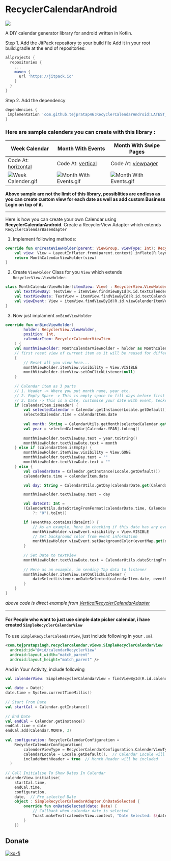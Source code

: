 

# RecyclerCalendarAndroid
  
[![](https://jitpack.io/v/tejpratap46/RecyclerCalendarAndroid.svg)](https://jitpack.io/#tejpratap46/RecyclerCalendarAndroid)
  
A DIY calendar generator library for android written in Kotlin.
  
Step 1. Add the JitPack repository to your build file
Add it in your root build.gradle at the end of repositories:
```gradle  
allprojects {  
  repositories {
    ...
    maven {
      url 'https://jitpack.io'
    }
  }
}
```

Step 2. Add the dependency
```gradle  
dependencies {
 implementation 'com.github.tejpratap46:RecyclerCalendarAndroid:LATEST_RELEASE_TAG'
}
```

### Here are sample calenders you can create with this library :

| Week Calendar | Month With Events | Month With Swipe Pages |
| -- | -- | -- |
| Code At: [horizontal](https://github.com/tejpratap46/RecyclerCalendarAndroid/tree/master/app/src/main/java/com/tejpratapsingh/recyclercalendaractivity/horizontal) | Code At: [vertical](https://github.com/tejpratap46/RecyclerCalendarAndroid/tree/master/app/src/main/java/com/tejpratapsingh/recyclercalendaractivity/vertical) | Code At: [viewpager](https://github.com/tejpratap46/RecyclerCalendarAndroid/tree/master/app/src/main/java/com/tejpratapsingh/recyclercalendaractivity/viewpager)
| ![Week Calender.gif](https://raw.githubusercontent.com/tejpratap46/RecyclerCalendarAndroid/master/sample_images/week_example.gif) | ![Month With Events.gif](https://raw.githubusercontent.com/tejpratap46/RecyclerCalendarAndroid/master/sample_images/month_vertical.gif) | ![Month With Events.gif](https://raw.githubusercontent.com/tejpratap46/RecyclerCalendarAndroid/master/sample_images/progress_sample.gif) |

**Above sample are not the limit of this library, possiblities are endless as you can create custom view for each date as well as add custom Business Login on top of it.**

------------

Here is how you can create your own Calendar using **RecyclerCalendarAndroid**.
Create a RecyclerView Adapter which extends `RecyclerCalendarBaseAdapter`

1. Implement following methods:
```kotlin
override fun onCreateViewHolder(parent: ViewGroup, viewType: Int): RecyclerView.ViewHolder {
    val view: View = LayoutInflater.from(parent.context).inflate(R.layout.item_calendar_horizontal, parent, false)
    return MonthCalendarViewHolder(view)
}
```

2. Create `ViewHolder` Class for you `View` which extends `RecyclerView.ViewHolder`:
```kotlin
class MonthCalendarViewHolder(itemView: View) : RecyclerView.ViewHolder(itemView) {
    val textViewDay: TextView = itemView.findViewById(R.id.textCalenderItemVerticalDay)
    val textViewDate: TextView = itemView.findViewById(R.id.textCalenderItemVerticalDate)
    val viewEvent: View = itemView.findViewById(R.id.viewCalenderItemVerticalEvent)
}
```

3. Now just implament `onBindViewHolder`
```kotlin
override fun onBindViewHolder(
        holder: RecyclerView.ViewHolder,
        position: Int,
        calendarItem: RecyclerCalenderViewItem
	) {
    val monthViewHolder: MonthCalendarViewHolder = holder as MonthCalendarViewHolder
	// first reset view of current item as it will be reused for different dates and header.
	{
	    // Reset all you view here...
		monthViewHolder.itemView.visibility = View.VISIBLE
		monthViewHolder.itemView.setOnClickListener(null)
	}
	
	// Calendar item as 3 parts
	// 1. Header -> Where you put month name, year etc.
	// 2. Empty Space -> This is empty space to fill days before first day of month start, hide every view of ViewHolder Here
	// 3. Date -> This is a date, customise your date with event, tecket information, Available slot OR just selection etc here
	if (calendarItem.isHeader) {
	    val selectedCalendar = Calendar.getInstance(Locale.getDefault())  
		selectedCalendar.time = calendarItem.date  
  
		val month: String = CalendarUtils.getMonth(selectedCalendar.get(Calendar.MONTH)) ?: ""  
		val year = selectedCalendar[Calendar.YEAR].toLong()  
  
		monthViewHolder.textViewDay.text = year.toString()  
		monthViewHolder.textViewDate.text = month
	} else if (calendarItem.isEmpty) {
		monthViewHolder.itemView.visibility = View.GONE
		monthViewHolder.textViewDay.text = ""
		monthViewHolder.textViewDate.text = ""
	} else {  
	    val calendarDate = Calendar.getInstance(Locale.getDefault())  
	    calendarDate.time = calendarItem.date

		val day: String = CalendarUtils.getDay(calendarDate.get(Calendar.DAY_OF_WEEK)) ?: ""

		monthViewHolder.textViewDay.text = day

		val dateInt: Int =  
        (CalendarUtils.dateStringFromFormat(calendarDate.time, CalendarUtils.DB_DATE_FORMAT)  
            ?: "0").toInt()

		if (eventMap.contains(dateInt)) {
			// As an example, here im checking if this date has any event passed from constructor
	        monthViewHolder.viewEvent.visibility = View.VISIBLE
	        // Set background color from event information
			monthViewHolder.viewEvent.setBackgroundColor(eventMap.get(dateInt)!!.color)  
	    }  
 
		// Set Date to textView
	    monthViewHolder.textViewDate.text = CalendarUtils.dateStringFromFormat(calendarDate.time, CalendarUtils.DISPLAY_DATE_FORMAT) ?: ""  
  
		// Here as an example, im sending Tap data to listener
	    monthViewHolder.itemView.setOnClickListener {  
			dateSelectListener.onDateSelected(calendarItem.date, eventMap[dateInt])  
	    }  
	}
}
```
*above code is direct example from [VerticalRecyclerCalendarAdapter](https://github.com/tejpratap46/RecyclerCalendarAndroid/blob/master/app/src/main/java/com/tejpratapsingh/recyclercalendaractivity/vertical/VerticalRecyclerCalendarAdapter.kt)*

------------

#### For People who want to just use simple date picker calendar, i have created `SimpleRecyclerCalendarView`
To use `SimpleRecyclerCalendarView`, just include following in your `.xml`

```xml
<com.tejpratapsingh.recyclercalendar.views.SimpleRecyclerCalendarView  
  android:id="@+id/calendarRecyclerView"  
  android:layout_width="match_parent"  
  android:layout_height="match_parent" />
```

And in Your Activity, include following
```kotlin
val calenderView: SimpleRecyclerCalendarView = findViewById(R.id.calendarRecyclerView)  
  
val date = Date()  
date.time = System.currentTimeMillis()  
  
// Start From Date
val startCal = Calendar.getInstance()  
  
// End Date
val endCal = Calendar.getInstance()  
endCal.time = date  
endCal.add(Calendar.MONTH, 3)  
  
val configuration: RecyclerCalendarConfiguration =  
    RecyclerCalendarConfiguration(  
        calenderViewType = RecyclerCalendarConfiguration.CalenderViewType.VERTICAL,  // It will scroll vertically
        calendarLocale = Locale.getDefault(),  // Calendar Locale will be UK
        includeMonthHeader = true  // Month Header will be included
  )  
  
// Call Initialise To Show Dates In Calendar
calenderView.initialise(  
    startCal.time,  
    endCal.time,  
    configuration,  
    date,  // Pre selected Date
    object : SimpleRecyclerCalendarAdapter.OnDateSelected {  
        override fun onDateSelected(date: Date) {  
	        // Callback when calendar date is selected
            Toast.makeText(calenderView.context, "Date Selected: ${date.toGMTString()}", Toast.LENGTH_LONG).show()  
        }  
    })
```

## Donate
[![ko-fi](https://www.ko-fi.com/img/githubbutton_sm.svg)](https://ko-fi.com/M4M413CJC)